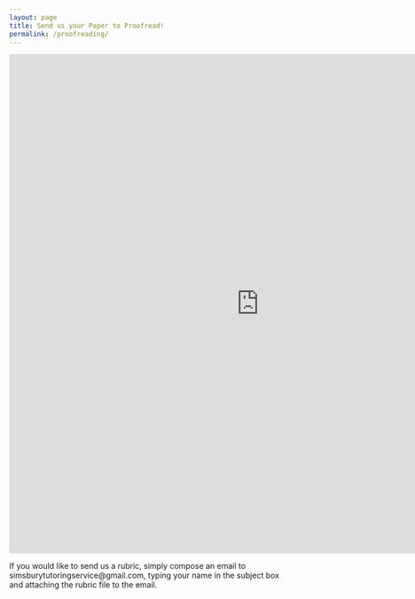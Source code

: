 ```yaml
---
layout: page
title: Send us your Paper to Proofread!
permalink: /proofreading/
---
```

<html>
<body>
<iframe src="https://docs.google.com/forms/d/e/1FAIpQLSdyhgYA2_SyFjaleK2Tn6OMHl24wF2ja_EjgnNGjNVJ2Ewreg/viewform?embedded=true"  class="email-submit" width="900" height="900" frameborder="0" marginheight="0" marginwidth="0">Loading...</iframe>
 <br>
 <p>If you would like to send us a rubric, simply compose an email to simsburytutoringservice@gmail.com, typing your name in the subject box and attaching the rubric file to the email.</p> 
</body>
</html>
